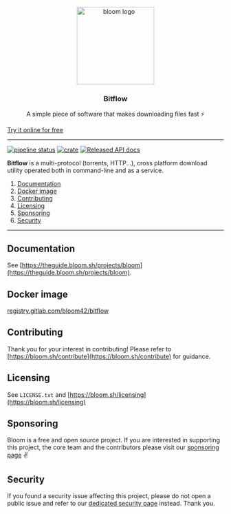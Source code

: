 <p align="center">
  <img alt="bloom logo" src="https://bloom.sh/kernel/static/imgs/logos/bitflow_256.png" height="180" />
  <h3 align="center">Bitflow</h3>
  <p align="center">A simple piece of software that makes downloading ﬁles fast ⚡</p>
</p>

[Try it online for free](https://bloom.sh/bitflow)

--------

[![pipeline status](https://gitlab.com/bloom42/bitflow/badges/master/pipeline.svg)](https://gitlab.com/bloom42/bitflow/commits/master)
[![crate](https://img.shields.io/crates/v/bitflow.svg)](https://crates.io/crates/bitflow)
[![Released API docs](https://docs.rs/bitflow/badge.svg)](https://docs.rs/bitflow)

**Bitflow** is a multi-protocol (torrents, HTTP...), cross platform download utility operated
both in command-line and as a service.

1. [Documentation](#documentation)
2. [Docker image](#docker-image)
3. [Contributing](#contributing)
4. [Licensing](#licensing)
5. [Sponsoring](#sponsoring)
6. [Security](#security)

--------

## Documentation

See [https://theguide.bloom.sh/projects/bloom](https://theguide.bloom.sh/projects/bloom).


## Docker image

[registry.gitlab.com/bloom42/bitflow](https://gitlab.com/bloom42/bitflow/container_registry)



## Contributing

Thank you for your interest in contributing! Please refer to
[https://bloom.sh/contribute](https://bloom.sh/contribute) for guidance.



## Licensing

See `LICENSE.txt` and [https://bloom.sh/licensing](https://bloom.sh/licensing)


## Sponsoring

Bloom is a free and open source project. If you are interested in supporting this project, the core team
and the contributors please visit our
[sponsoring page](https://bloom.sh/become-a-sponsor) ✌️


## Security

If you found a security issue affecting this project, please do not open a public issue and refer to our
[dedicated security page](https://bloom.sh/security) instead. Thank you.
